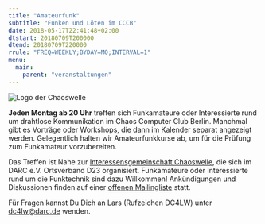 ```yaml
---
title: "Amateurfunk"
subtitle: "Funken und Löten im CCCB"
date: 2018-05-17T22:41:48+02:00
dtstart: 20180709T200000
dtend: 20180709T220000
rrule: "FREQ=WEEKLY;BYDAY=MO;INTERVAL=1"
menu:
  main:
    parent: "veranstaltungen"
---
```

![Logo der Chaoswelle](/img/chaoswelle.png "Logo der Chaoswelle")

**Jeden Montag ab 20 Uhr** treffen sich Funkamateure oder Interessierte
rund um drahtlose Kommunikation im Chaos Computer Club Berlin. Manchmal
gibt es Vorträge oder Workshops, die dann im Kalender separat angezeigt
werden. Gelegentlich halten wir Amateurfunkkurse ab, um für die Prüfung zum
Funkamateur vorzubereiten.

Das Treffen ist Nahe zur [Interessensgemeinschaft
Chaoswelle](http://chaoswelle.de), die sich im DARC e.V. Ortsverband D23
organisiert. Funkamateure oder Interessierte rund um die Funktechnik sind dazu
Willkommen! Ankündigungen und Diskussionen finden auf einer [offenen
Mailingliste](http://lists.chaoswelle.de/listinfo/berlin) statt.

Für Fragen kannst Du Dich an Lars (Rufzeichen DC4LW) unter <dc4lw@darc.de>
wenden.
